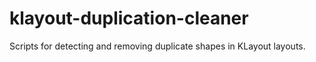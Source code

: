 # klayout-duplication-cleaner
Scripts for detecting and removing duplicate shapes in KLayout layouts.
